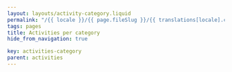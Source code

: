 ```yaml
---
layout: layouts/activity-category.liquid
permalink: "/{{ locale }}/{{ page.fileSlug }}/{{ translations[locale].category }}-{{ category.slug }}/index.html"
tags: pages
title: Activities per category
hide_from_navigation: true

key: activities-category
parent: activities
---
```

